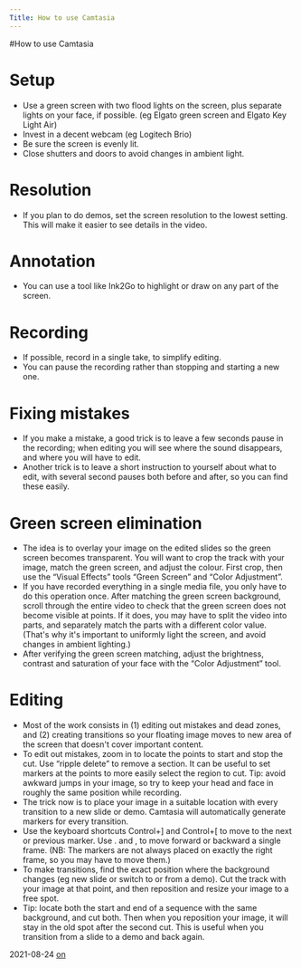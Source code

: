 ```yaml
---
Title: How to use Camtasia
---
```

#How to use Camtasia
# Setup

-  Use a green screen with two flood lights on the screen, plus separate lights on your face, if possible. (eg Elgato green screen and Elgato Key Light Air)
-  Invest in a decent webcam (eg Logitech Brio)
-  Be sure the screen is evenly lit.
-  Close shutters and doors to avoid changes in ambient light.

# Resolution

-  If you plan to do demos, set the screen resolution to the lowest setting. This will make it easier to see details in the video.

# Annotation

-  You can use a tool like Ink2Go to highlight or draw on any part of the screen.

# Recording

-  If possible, record in a single take, to simplify editing.
-  You can pause the recording rather than stopping and starting a new one.

# Fixing mistakes

-  If you make a mistake, a good trick is to leave a few seconds pause in the recording; when editing you will see where the sound disappears, and where you will have to edit.
-  Another trick is to leave a short instruction to yourself about what to edit, with several second pauses both before and after, so you can find these easily.

# Green screen elimination

-  The idea is to overlay your image on the edited slides so the green screen becomes transparent. You will want to crop the track with your image, match the green screen, and adjust the colour. First crop, then use the “Visual Effects” tools “Green Screen” and “Color Adjustment”.
-  If you have recorded everything in a single media file, you only have to do this operation once. After matching the green screen background, scroll through the entire video to check that the green screen does not become visible at points. If it does, you may have to split the video into parts, and separately match the parts with a different color value. (That's why it's important to uniformly light the screen, and avoid changes in ambient lighting.)
-  After verifying the green screen matching, adjust the brightness, contrast and saturation of your face with the “Color Adjustment” tool.

# Editing

-  Most of the work consists in (1) editing out mistakes and dead zones, and (2) creating transitions so your floating image moves to new area of the screen that doesn't cover important content.
-  To edit out mistakes, zoom in to locate the points to start and stop the cut. Use “ripple delete” to remove a section. It can be useful to set markers at the points to more easily select the region to cut. Tip: avoid awkward jumps in your image, so try to keep your head and face in roughly the same position while recording.
-  The trick now is to place your image in a suitable location with every transition to a new slide or demo. Camtasia will automatically generate markers for every transition.
-  Use the keyboard shortcuts Control\+] and Control\+[ to move to the next or previous marker. Use . and , to move forward or backward a single frame. (NB: The markers are not always placed on exactly the right frame, so you may have to move them.)
-  To make transitions, find the exact position where the background changes (eg new slide or switch to or from a demo). Cut the track with your image at that point, and then reposition and resize your image to a free spot.
-  Tip: locate both the start and end of a sequence with the same background, and cut both. Then when you reposition your image, it will stay in the old spot after the second cut. This is useful when you transition from a slide to a demo and back again.

2021-08-24 [on](/staff/oscar)

